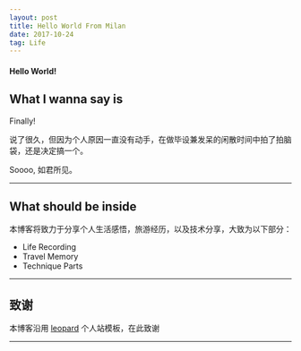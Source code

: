 ```yaml
---
layout: post
title: Hello World From Milan
date: 2017-10-24 
tag: Life
---
```


<h4> Hello World! </h4>
 
## What I wanna say is 


<p> Finally! </p>
<p> 说了很久，但因为个人原因一直没有动手，在做毕设兼发呆的闲散时间中拍了拍脑袋，还是决定搞一个。</p>
<p> Soooo, 如君所见。</p>
 
---
 
## What should be inside

 本博客将致力于分享个人生活感悟，旅游经历，以及技术分享，大致为以下部分：
- Life Recording
- Travel Memory
- Technique Parts

---

## 致谢
本博客沿用 [leopard](https://github.com/leopardpan/leopardpan.github.io) 个人站模板，在此致谢

---


